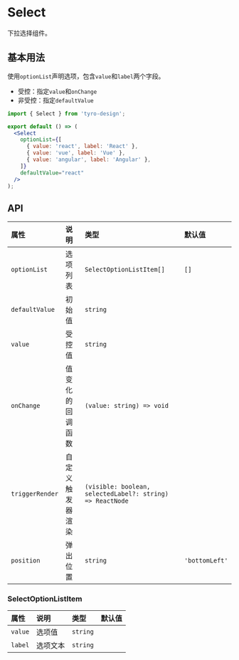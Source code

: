 # Select

下拉选择组件。

## 基本用法

使用`optionList`声明选项，包含`value`和`label`两个字段。

- 受控：指定`value`和`onChange`
- 非受控：指定`defaultValue`

```jsx
import { Select } from 'tyro-design';

export default () => (
  <Select
    optionList={[
      { value: 'react', label: 'React' },
      { value: 'vue', label: 'Vue' },
      { value: 'angular', label: 'Angular' },
    ]}
    defaultValue="react"
  />
);
```

## API

| 属性            | 说明             | 类型                                                      | 默认值         |
| :-------------- | :--------------- | :-------------------------------------------------------- | :------------- |
| `optionList`    | 选项列表         | `SelectOptionListItem[]`                                  | `[]`           |
| `defaultValue`  | 初始值           | `string`                                                  |                |
| `value`         | 受控值           | `string`                                                  |                |
| `onChange`      | 值变化的回调函数 | `(value: string) => void`                                 |                |
| `triggerRender` | 自定义触发器渲染 | `(visible: boolean, selectedLabel?: string) => ReactNode` |                |
| `position`      | 弹出位置         | `string`                                                  | `'bottomLeft'` |

### SelectOptionListItem

| 属性    | 说明     | 类型     | 默认值 |
| :------ | :------- | :------- | :----- |
| `value` | 选项值   | `string` |        |
| `label` | 选项文本 | `string` |        |
